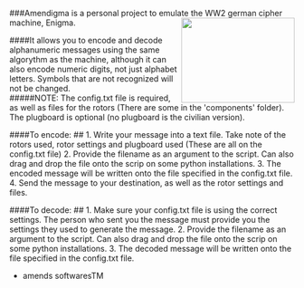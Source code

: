 ###Amendigma is a personal project to emulate the WW2 german cipher machine, Enigma. 
<a href="url"><img src="http://upload.wikimedia.org/wikipedia/commons/7/7f/Enigma-rotor-stack.jpg" align="right" height="150" width="200" ></a> 

####It allows you to encode and decode alphanumeric messages using the same algorythm as the machine, although it can also encode numeric digits, not just alphabet letters. Symbols that are not recognized will not be changed.
<br>
#####NOTE: The config.txt file is required, as well as files for the rotors (There are some in the 'components' folder). The plugboard is optional (no plugboard is the civilian version).

####To encode: ##
	1. Write your message into a text file. Take note of the rotors used, rotor settings and plugboard used (These are all on the config.txt file)
	2. Provide the filename as an argument to the script. Can also drag and drop the file onto the scrip on some python installations.
	3. The encoded message will be written onto the file specified in the config.txt file.
	4. Send the message to your destination, as well as the rotor settings and files.

####To decode: ##
	1. Make sure your config.txt file is using the correct settings. The person who sent you the message must provide you the settings they used to generate the message.
	2. Provide the filename as an argument to the script. Can also drag and drop the file onto the scrip on some python installations.
	3. The decoded message will be written onto the file specified in the config.txt file.

- amends softwaresTM
